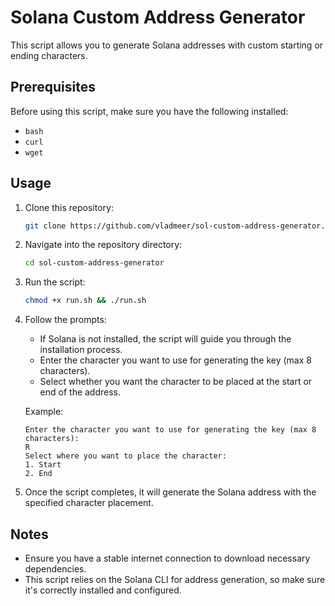 # Solana Custom Address Generator

This script allows you to generate Solana addresses with custom starting or ending characters.

## Prerequisites

Before using this script, make sure you have the following installed:
- `bash`
- `curl`
- `wget`

## Usage

1. Clone this repository:

   ```bash
   git clone https://github.com/vladmeer/sol-custom-address-generator.git
   ```

2. Navigate into the repository directory:

   ```bash
   cd sol-custom-address-generator
   ```

3. Run the script:

   ```bash
   chmod +x run.sh && ./run.sh
   ```

4. Follow the prompts:
   - If Solana is not installed, the script will guide you through the installation process.
   - Enter the character you want to use for generating the key (max 8 characters).
   - Select whether you want the character to be placed at the start or end of the address.
   
   Example:
   
   ```plaintext
   Enter the character you want to use for generating the key (max 8 characters):
   R
   Select where you want to place the character:
   1. Start
   2. End
   ```

5. Once the script completes, it will generate the Solana address with the specified character placement.

## Notes

- Ensure you have a stable internet connection to download necessary dependencies.
- This script relies on the Solana CLI for address generation, so make sure it's correctly installed and configured.
